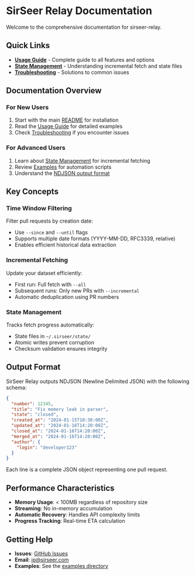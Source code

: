 # SirSeer Relay Documentation

Welcome to the comprehensive documentation for sirseer-relay.

## Quick Links

- **[Usage Guide](USAGE.md)** - Complete guide to all features and options
- **[State Management](STATE_MANAGEMENT.md)** - Understanding incremental fetch and state files  
- **[Troubleshooting](TROUBLESHOOTING.md)** - Solutions to common issues

## Documentation Overview

### For New Users

1. Start with the main [README](../README.md) for installation
2. Read the [Usage Guide](USAGE.md) for detailed examples
3. Check [Troubleshooting](TROUBLESHOOTING.md) if you encounter issues

### For Advanced Users

1. Learn about [State Management](STATE_MANAGEMENT.md) for incremental fetching
2. Review [Examples](../examples/) for automation scripts
3. Understand the [NDJSON output format](#output-format)

## Key Concepts

### Time Window Filtering

Filter pull requests by creation date:
- Use `--since` and `--until` flags
- Supports multiple date formats (YYYY-MM-DD, RFC3339, relative)
- Enables efficient historical data extraction

### Incremental Fetching

Update your dataset efficiently:
- First run: Full fetch with `--all`
- Subsequent runs: Only new PRs with `--incremental`
- Automatic deduplication using PR numbers

### State Management

Tracks fetch progress automatically:
- State files in `~/.sirseer/state/`
- Atomic writes prevent corruption
- Checksum validation ensures integrity

## Output Format

SirSeer Relay outputs NDJSON (Newline Delimited JSON) with the following schema:

```json
{
  "number": 12345,
  "title": "Fix memory leak in parser",
  "state": "closed",
  "created_at": "2024-01-15T10:30:00Z",
  "updated_at": "2024-01-16T14:20:00Z",
  "closed_at": "2024-01-16T14:20:00Z",
  "merged_at": "2024-01-16T14:20:00Z",
  "author": {
    "login": "developer123"
  }
}
```

Each line is a complete JSON object representing one pull request.

## Performance Characteristics

- **Memory Usage**: < 100MB regardless of repository size
- **Streaming**: No in-memory accumulation
- **Automatic Recovery**: Handles API complexity limits
- **Progress Tracking**: Real-time ETA calculation

## Getting Help

- **Issues**: [GitHub Issues](https://github.com/sirseerhq/sirseer-relay/issues)
- **Email**: ip@sirseer.com
- **Examples**: See the [examples directory](../examples/)